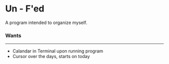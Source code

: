# Un - F'ed
A program intended to organize myself.

### Wants
----------
- Calandar in Terminal upon running program
- Cursor over the days, starts on today
